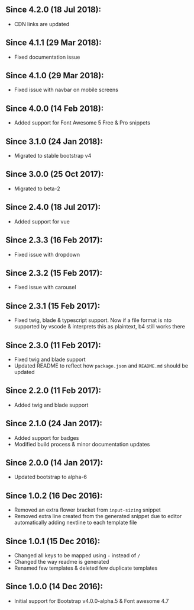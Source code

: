 ## Since 4.2.0 (18 Jul 2018):

  - CDN links are updated

## Since 4.1.1 (29 Mar 2018):

  - Fixed documentation issue

## Since 4.1.0 (29 Mar 2018):

  - Fixed issue with navbar on mobile screens

## Since 4.0.0 (14 Feb 2018):

  - Added support for Font Awesome 5 Free & Pro snippets

## Since 3.1.0 (24 Jan 2018):

  - Migrated to stable bootstrap v4

## Since 3.0.0 (25 Oct 2017):

  - Migrated to beta-2

## Since 2.4.0 (18 Jul 2017):

  - Added support for vue

## Since 2.3.3 (16 Feb 2017):
  
  - Fixed issue with dropdown

## Since 2.3.2 (15 Feb 2017):
  
  - Fixed issue with carousel

## Since 2.3.1 (15 Feb 2017):
  
  - Fixed twig, blade & typescript support. Now if a file format is nto supported by vscode & interprets this as plaintext, b4 still works there

## Since 2.3.0 (11 Feb 2017):
  
  - Fixed twig and blade support
  - Updated README to reflect how `package.json` and `README.md` should be updated

## Since 2.2.0 (11 Feb 2017):
  
  - Added twig and blade support

## Since 2.1.0 (24 Jan 2017):
  
  - Added support for badges
  - Modified build process & minor documentation updates

## Since 2.0.0 (14 Jan 2017):
  
  - Updated bootstrap to alpha-6

## Since 1.0.2 (16 Dec 2016):
  
  - Removed an extra flower bracket from `input-sizing` snippet
  - Removed extra line created from the generated snippet due to editor automatically adding nextline to each template file
  
## Since 1.0.1 (15 Dec 2016):
  
  - Changed all keys to be mapped using `-` instead of `/`
  - Changed the way readme is generated
  - Renamed few templates & deleted few duplicate templates
  
## Since 1.0.0 (14 Dec 2016):
  
  - Initial support for Bootstrap v4.0.0-alpha.5 & Font awesome 4.7
